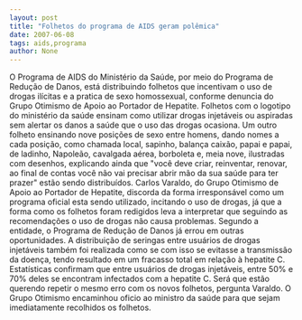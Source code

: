 ```yaml
---
layout: post
title: "Folhetos do programa de AIDS geram polêmica"
date: 2007-06-08
tags: aids,programa
author: None
---
```

O Programa de AIDS do Minist&eacute;rio da Sa&uacute;de, por meio do Programa de Redu&ccedil;&atilde;o de Danos, est&aacute; distribuindo folhetos que incentivam o uso de drogas il&iacute;citas e a pratica de sexo homossexual, conforme denuncia do Grupo Otimismo de Apoio ao Portador de Hepatite.
Folhetos com o logotipo do minist&eacute;rio da sa&uacute;de ensinam como utilizar drogas injet&aacute;veis ou aspiradas sem alertar os danos a sa&uacute;de que o uso das drogas ocasiona.
Um outro folheto ensinando nove posi&ccedil;&otilde;es de sexo entre homens, dando nomes a cada posi&ccedil;&atilde;o, como chamada local, sapinho, balan&ccedil;a caix&atilde;o, papai e papai, de ladinho, Napole&atilde;o, cavalgada a&eacute;rea, borboleta e, meia nove, ilustradas com desenhos, explicando ainda que &quot;voc&ecirc; deve criar, reinventar, renovar, ao final de contas voc&ecirc; n&atilde;o vai precisar abrir m&atilde;o da sua sa&uacute;de para ter prazer&quot; est&atilde;o sendo distribu&iacute;dos. 
Carlos Varaldo, do Grupo Otimismo de Apoio ao Portador de Hepatite,&nbsp;discorda da forma irrespons&aacute;vel como um programa oficial esta sendo utilizado, incitando o uso de drogas, j&aacute; que a forma como os folhetos foram redigidos leva a interpretar que seguindo as recomenda&ccedil;&otilde;es o uso de drogas n&atilde;o causa problemas.
Segundo a entidade, o Programa de Redu&ccedil;&atilde;o de Danos j&aacute; errou em outras oportunidades. A distribui&ccedil;&atilde;o de seringas entre usu&aacute;rios de drogas injet&aacute;veis tamb&eacute;m foi realizada como se com isso se evitasse a transmiss&atilde;o da doen&ccedil;a, tendo resultado em um fracasso total em rela&ccedil;&atilde;o &agrave; hepatite C. Estat&iacute;sticas confirmam que entre usu&aacute;rios de drogas injet&aacute;veis, entre 50% e 70% deles se encontram infectados com a hepatite C. Ser&aacute; que est&atilde;o querendo repetir o mesmo erro com os novos folhetos, pergunta Varaldo. 
O Grupo Otimismo encaminhou oficio ao ministro da sa&uacute;de para que sejam imediatamente recolhidos os folhetos.
 